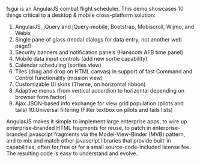 fsgui is an AngularJS combat flight scheduler. This demo showcases 10 things critical to a desktop & mobile cross-platform solution: 

1. AngularJS, jQuery and jQuery-mobile, Bootstrap, Mobiscroll, Wijmo, and Webix 
2. Single pane of glass (modal dialogs for data entry, not another web page!) 
3. Security banners and notification panels (Hanscom AFB time panel) 
4. Mobile data input controls (add new sortie capability) 
5. Calendar scheduling (sorties view) 
6. Tiles (drag and drop on HTML canvas) in support of fast Command and Control functionality (mission view) 
7. Customizable UI skins (Theme, on horizontal ribbon) 
8. Adaptive menus (from vertical accordion to horizontal depending on browser form factor) 
9. Ajax JSON-based info exchange for view grid population (pilots and tails) 
10.Universal filtering (Filter textbox on pilots and tails lists) 

AngularJS makes it simple to implement large enterprise apps, to wire up enterprise-branded HTML fragments for reuse, to patch in enterprise-branded javascript fragments via the Model-View-Binder (MVB) pattern, and to mix and match other javascript libraries that provide built-in capabilities, often for free or for a small source-code-included license fee. The resulting code is easy to understand and evolve.. 
